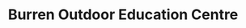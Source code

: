 ---
title: "Burren Outdoor Education Centre"
address: "Turlough, Bellharbour, Co. Clare"
tel: "+353 (0)65 707 8066"
county: "Clare"
category: "Sailing"
type: "Content"
lat: "53.09101867675781"
lng: "-9.075420379638672"
---